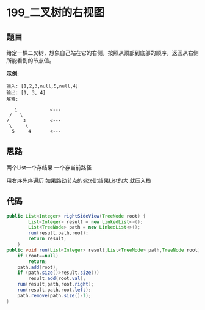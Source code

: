 # 199_二叉树的右视图

## 题目

给定一棵二叉树，想象自己站在它的右侧，按照从顶部到底部的顺序，返回从右侧所能看到的节点值。

**示例:**

```
输入: [1,2,3,null,5,null,4]
输出: [1, 3, 4]
解释:

   1            <---
 /   \
2     3         <---
 \     \
  5     4       <---
```

## 思路

两个List一个存结果 一个存当前路径

用右序先序遍历 如果路劲节点的size比结果List的大 就压入栈

## 代码

```java
public List<Integer> rightSideView(TreeNode root) {
        List<Integer> result = new LinkedList<>();
        List<TreeNode> path = new LinkedList<>();
        run(result,path,root);
        return result;
    }
public void run(List<Integer> result,List<TreeNode> path,TreeNode root){
    if (root==null)
        return;
    path.add(root);
    if (path.size()>result.size())
        result.add(root.val);
    run(result,path,root.right);
    run(result,path,root.left);
    path.remove(path.size()-1);
}
```

